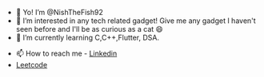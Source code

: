 - 👋 Yo! I’m @NishTheFish92
- 👀 I’m interested in any tech related gadget! Give me any gadget I haven't seen before and I'll be as curious as a cat 😄
- 🌱 I’m currently learning C,C++,Flutter, DSA.
<!--- 💞️ I’m looking to collaborate on ...-->
- 📫 How to reach me - <a href = https://www.linkedin.com/in/nishant-ajit-08551b28b/>Linkedin<a/>
- <a href = 'https://leetcode.com/u/nishthefish92/'>Leetcode<a/>
<!---
NishTheFish92/NishTheFish92 is a ✨ special ✨ repository because its `README.md` (this file) appears on your GitHub profile.
You can click the Preview link to take a look at your changes.
--->

